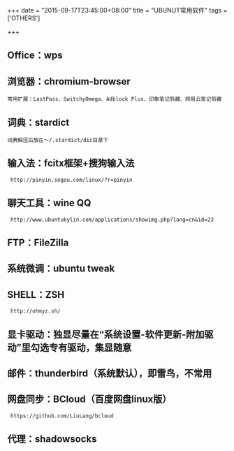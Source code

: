 +++
date = "2015-09-17T23:45:00+08:00"
title = "UBUNUT常用软件"
tags = ['OTHERS']

+++

## Office：wps
## 浏览器：chromium-browser
    常用扩展：LastPass、SwitchyOmega、Adblock Plus、印象笔记剪藏、网易云笔记剪藏
## 词典：stardict
    词典解压后放在～/.stardict/dic目录下
## 输入法：fcitx框架+搜狗输入法
     http://pinyin.sogou.com/linux/?r=pinyin
## 聊天工具：wine QQ 
     http://www.ubuntukylin.com/applications/showimg.php?lang=cn&id=23
## FTP：FileZilla
## 系统微调：ubuntu tweak
## SHELL：ZSH
     http://ohmyz.sh/
## 显卡驱动：独显尽量在“系统设置-软件更新-附加驱动”里勾选专有驱动，集显随意
## 邮件：thunderbird（系统默认），即雷鸟，不常用
## 网盘同步：BCloud（百度网盘linux版）
     https://github.com/LiuLang/bcloud
## 代理：shadowsocks